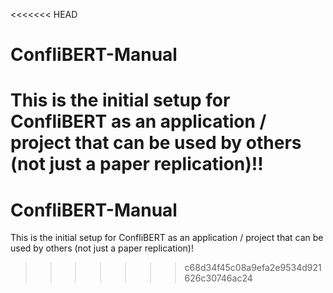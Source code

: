 <<<<<<< HEAD
# ConfliBERT-Manual

This is the initial setup for ConfliBERT as an application / project that can be used by others (not just a paper replication)!!
=======
# ConfliBERT-Manual

This is the initial setup for ConfliBERT as an application / project that can be used by others (not just a paper replication)!
>>>>>>> c68d34f45c08a9efa2e9534d921626c30746ac24
